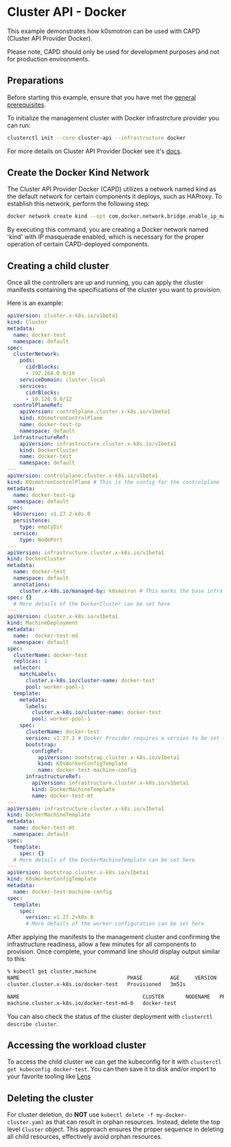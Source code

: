 # Cluster API - Docker

This example demonstrates how k0smotron can be used with CAPD (Cluster API Provider Docker).

Please note, CAPD should only be used for development purposes and not for production environments.

## Preparations

Before starting this example, ensure that you have met the [general prerequisites](capi-examples.md#prerequisites). 

To initialize the management cluster with Docker infrastrcture provider you can run:

```bash
clusterctl init --core cluster-api --infrastructure docker
```

For more details on Cluster API Provider Docker see it's [docs](https://github.com/kubernetes-sigs/cluster-api/tree/main/test/infrastructure/docker).

## Create the Docker Kind Network

The Cluster API Provider Docker (CAPD) utilizes a network named kind as the default network for certain components it deploys, such as HAProxy. To establish this network, perform the following step:

```bash
docker network create kind --opt com.docker.network.bridge.enable_ip_masquerade=true
```

By executing this command, you are creating a Docker network named 'kind' with IP masquerade enabled, which is necessary for the proper operation of certain CAPD-deployed components.

## Creating a child cluster

Once all the controllers are up and running, you can apply the cluster manifests containing the specifications of the cluster you want to provision.

Here is an example:

```yaml
apiVersion: cluster.x-k8s.io/v1beta1
kind: Cluster
metadata:
  name: docker-test
  namespace: default
spec:
  clusterNetwork:
    pods:
      cidrBlocks:
      - 192.168.0.0/16
    serviceDomain: cluster.local
    services:
      cidrBlocks:
      - 10.128.0.0/12
  controlPlaneRef:
    apiVersion: controlplane.cluster.x-k8s.io/v1beta1
    kind: K0smotronControlPlane
    name: docker-test-cp
    namespace: default
  infrastructureRef:
    apiVersion: infrastructure.cluster.x-k8s.io/v1beta1
    kind: DockerCluster
    name: docker-test
    namespace: default
---
apiVersion: controlplane.cluster.x-k8s.io/v1beta1
kind: K0smotronControlPlane # This is the config for the controlplane
metadata:
  name: docker-test-cp
  namespace: default
spec:
  k0sVersion: v1.27.2-k0s.0
  persistence:
    type: emptyDir
  service:
    type: NodePort
---
apiVersion: infrastructure.cluster.x-k8s.io/v1beta1
kind: DockerCluster
metadata:
  name: docker-test
  namespace: default
  annotations:
    cluster.x-k8s.io/managed-by: k0smotron # This marks the base infra to be self managed. The value of the annotation is irrelevant, as long as there is a value.
spec: {}
  # More details of the DockerCluster can be set here
---
apiVersion: cluster.x-k8s.io/v1beta1
kind: MachineDeployment
metadata:
  name:  docker-test-md
  namespace: default
spec:
  clusterName: docker-test
  replicas: 1
  selector:
    matchLabels:
      cluster.x-k8s.io/cluster-name: docker-test
      pool: worker-pool-1
  template:
    metadata:
      labels:
        cluster.x-k8s.io/cluster-name: docker-test
        pool: worker-pool-1
    spec:
      clusterName: docker-test
      version: v1.27.2 # Docker Provider requires a version to be set (see https://hub.docker.com/r/kindest/node/tags)
      bootstrap:
        configRef:
          apiVersion: bootstrap.cluster.x-k8s.io/v1beta1
          kind: K0sWorkerConfigTemplate
          name: docker-test-machine-config
      infrastructureRef:
        apiVersion: infrastructure.cluster.x-k8s.io/v1beta1
        kind: DockerMachineTemplate
        name: docker-test-mt
---
apiVersion: infrastructure.cluster.x-k8s.io/v1beta1
kind: DockerMachineTemplate
metadata:
  name: docker-test-mt
  namespace: default
spec:
  template:
    spec: {}
  # More details of the DockerMachineTemplate can be set here
---
apiVersion: bootstrap.cluster.x-k8s.io/v1beta1
kind: K0sWorkerConfigTemplate
metadata:
  name: docker-test-machine-config
spec:
  template:
    spec:
      version: v1.27.2+k0s.0
      # More details of the worker configuration can be set here
```

After applying the manifests to the management cluster and confirming the infrastructure readiness, allow a few minutes for all components to provision. Once complete, your command line should display output similar to this:

```bash
% kubectl get cluster,machine
NAME                                   PHASE         AGE     VERSION
cluster.cluster.x-k8s.io/docker-test   Provisioned   3m51s   

NAME                                        CLUSTER       NODENAME   PROVIDERID          PHASE         AGE     VERSION
machine.cluster.x-k8s.io/docker-test-md-0   docker-test                                  Provisioned   3m50s
```

You can also check the status of the cluster deployment with `clusterctl describe cluster`.

## Accessing the workload cluster

To access the child cluster we can get the kubeconfig for it with `clusterctl get kubeconfig docker-test`. You can then save it to disk and/or import to your favorite tooling like [Lens](https://k8slens.dev)

## Deleting the cluster

For cluster deletion, do **NOT** use `kubectl delete -f my-docker-cluster.yaml` as that can result in orphan resources. Instead, delete the top level `Cluster` object. This approach ensures the proper sequence in deleting all child resources, effectively avoid orphan resources.
